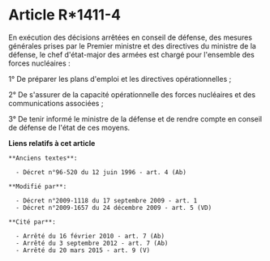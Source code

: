 # Article R*1411-4

En exécution des décisions arrêtées en conseil de défense, des mesures générales prises par le Premier ministre et des
directives du ministre de la défense, le chef d'état-major des armées est chargé pour l'ensemble des forces nucléaires : 

1° De préparer les plans d'emploi et les directives opérationnelles ; 

2° De s'assurer de la capacité opérationnelle des forces nucléaires et des communications associées ; 

3° De tenir informé le ministre de la défense et de rendre compte en conseil de défense de l'état de ces moyens.

**Liens relatifs à cet article**

	**Anciens textes**:

	  - Décret n°96-520 du 12 juin 1996 - art. 4 (Ab)

	**Modifié par**:

	  - Décret n°2009-1118 du 17 septembre 2009 - art. 1
	  - Décret n°2009-1657 du 24 décembre 2009 - art. 5 (VD)

	**Cité par**:

	  - Arrêté du 16 février 2010 - art. 7 (Ab)
	  - Arrêté du 3 septembre 2012 - art. 7 (Ab)
	  - Arrêté du 20 mars 2015 - art. 9 (V)
